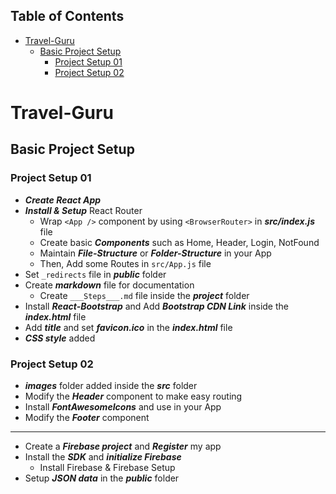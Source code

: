 Table of Contents
-

- [Travel-Guru](#travel-guru)
  - [Basic Project Setup](#basic-project-setup)
    - [Project Setup 01](#project-setup-01)
    - [Project Setup 02](#project-setup-02)

# Travel-Guru

## Basic Project Setup

### Project Setup 01

- ___Create React App___
- ___Install & Setup___ React Router
  - Wrap `<App />` component by using `<BrowserRouter>` in ___src/index.js___ file
  - Create basic ___Components___ such as Home, Header, Login, NotFound
  - Maintain ___File-Structure___ or ___Folder-Structure___ in your App
  - Then, Add some Routes in `src/App.js` file
- Set `_redirects` file in ___public___ folder
- Create ___markdown___ file for documentation
  - Create `___Steps___.md` file inside the ___project___ folder
- Install ___React-Bootstrap___ and Add ___Bootstrap CDN Link___ inside the ___index.html___ file
- Add ___title___ and set ___favicon.ico___ in the ___index.html___ file
- ___CSS style___ added

### Project Setup 02

- ___images___ folder added inside the ___src___ folder
- Modify the ___Header___ component to make easy routing
- Install ___FontAwesomeIcons___ and use in your App
- Modify the ___Footer___ component

---

- Create a ___Firebase project___ and ___Register___ my app
- Install the ___SDK___ and ___initialize Firebase___
  - Install Firebase & Firebase Setup
- Setup ___JSON data___ in the ___public___ folder 



